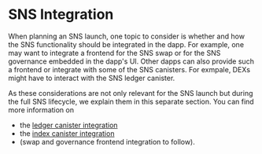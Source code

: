 # SNS Integration

When planning an SNS launch, one topic to consider is whether and how the 
SNS functionality should be integrated in the dapp.
For example, one may want to integrate a frontend for the SNS swap or for the
SNS governance embedded in the dapp's UI.
Other dapps can also provide such a frontend or integrate
with some of the SNS canisters.
For exmpale, DEXs might have to interact with the SNS ledger canister. 

As these considerations are not only relevant for the SNS launch but during the
full SNS lifecycle, we explain them in this separate section.
You can find more information on
* the [ledger canister integration](../integrate-sns/ledger-integration.md)
* the [index canister integration](../integrate-sns/index-integration.md)
* (swap and governance frontend integration to follow).
